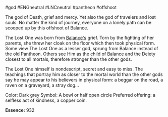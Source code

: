 #god #ENGneutral #LNCneutral #pantheon #offshoot

The god of Death, grief and mercy. Yet also the god of travelers and lost souls. No matter the kind of journey, everyone on a lonely path can be scooped up by this offshoot of Balance. 

The Lost One was born from [Balance's](obsidian://open?vault=World%20Wiki&file=_Pantheon%2FG_Balance) grief. Torn by the fighting of her parents, she threw her cloak on the floor which then took physical form.
Some view The Lost One as a lesser god, sprung from Balance instead of the old Pantheon. 
Others see Him as the child of Balance and the Deiety closest to all mortals, therefore stronger than the other gods.

The Lost One himself is nondescript, secret and easy to miss. The teachings that portray him as closer to the mortal world than the other gods say he may appear to his believers in physical form: a beggar on the road, a raven on a graveyard, a stray dog...

Color: Dark grey
Symbol: A bowl or half open circle
Preferred offering: a selfless act of kindness, a copper coin.

**Essence:** 932
